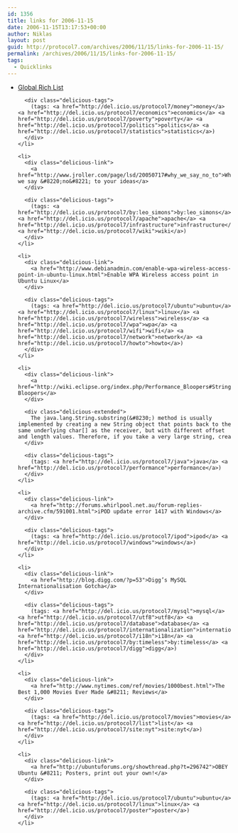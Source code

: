 ```yaml
---
id: 1356
title: links for 2006-11-15
date: 2006-11-15T13:17:53+00:00
author: Niklas
layout: post
guid: http://protocol7.com/archives/2006/11/15/links-for-2006-11-15/
permalink: /archives/2006/11/15/links-for-2006-11-15/
tags:
  - Quicklinks
---
```

<div class='microid-fb5cd55c2f735a175cd95da64977902fdc46b8c5'>
  <ul class="delicious">
    <li>
      <div class="delicious-link">
        <a href="http://www.globalrichlist.com/index.php">Global Rich List</a>
      </div>
      
      <div class="delicious-tags">
        (tags: <a href="http://del.icio.us/protocol7/money">money</a> <a href="http://del.icio.us/protocol7/economics">economics</a> <a href="http://del.icio.us/protocol7/poverty">poverty</a> <a href="http://del.icio.us/protocol7/politics">politics</a> <a href="http://del.icio.us/protocol7/statistics">statistics</a>)
      </div>
    </li>
    
    <li>
      <div class="delicious-link">
        <a href="http://www.jroller.com/page/lsd/20050717#why_we_say_no_to">Why we say &#8220;no&#8221; to your ideas</a>
      </div>
      
      <div class="delicious-tags">
        (tags: <a href="http://del.icio.us/protocol7/by:leo_simons">by:leo_simons</a> <a href="http://del.icio.us/protocol7/apache">apache</a> <a href="http://del.icio.us/protocol7/infrastructure">infrastructure</a> <a href="http://del.icio.us/protocol7/wiki">wiki</a>)
      </div>
    </li>
    
    <li>
      <div class="delicious-link">
        <a href="http://www.debianadmin.com/enable-wpa-wireless-access-point-in-ubuntu-linux.html">Enable WPA Wireless access point in Ubuntu Linux</a>
      </div>
      
      <div class="delicious-tags">
        (tags: <a href="http://del.icio.us/protocol7/ubuntu">ubuntu</a> <a href="http://del.icio.us/protocol7/linux">linux</a> <a href="http://del.icio.us/protocol7/wireless">wireless</a> <a href="http://del.icio.us/protocol7/wpa">wpa</a> <a href="http://del.icio.us/protocol7/wifi">wifi</a> <a href="http://del.icio.us/protocol7/network">network</a> <a href="http://del.icio.us/protocol7/howto">howto</a>)
      </div>
    </li>
    
    <li>
      <div class="delicious-link">
        <a href="http://wiki.eclipse.org/index.php/Performance_Bloopers#String.substring.28.29">Performance Bloopers</a>
      </div>
      
      <div class="delicious-extended">
        The java.lang.String.substring(&#8230;) method is usually implemented by creating a new String object that points back to the same underlying char[] as the receiver, but with different offset and length values. Therefore, if you take a very large string, crea
      </div>
      
      <div class="delicious-tags">
        (tags: <a href="http://del.icio.us/protocol7/java">java</a> <a href="http://del.icio.us/protocol7/performance">performance</a>)
      </div>
    </li>
    
    <li>
      <div class="delicious-link">
        <a href="http://forums.whirlpool.net.au/forum-replies-archive.cfm/591001.html">iPOD update error 1417 with Windows</a>
      </div>
      
      <div class="delicious-tags">
        (tags: <a href="http://del.icio.us/protocol7/ipod">ipod</a> <a href="http://del.icio.us/protocol7/windows">windows</a>)
      </div>
    </li>
    
    <li>
      <div class="delicious-link">
        <a href="http://blog.digg.com/?p=53">Digg’s MySQL Internationalisation Gotcha</a>
      </div>
      
      <div class="delicious-tags">
        (tags: <a href="http://del.icio.us/protocol7/mysql">mysql</a> <a href="http://del.icio.us/protocol7/utf8">utf8</a> <a href="http://del.icio.us/protocol7/database">database</a> <a href="http://del.icio.us/protocol7/internationalization">internationalization</a> <a href="http://del.icio.us/protocol7/i18n">i18n</a> <a href="http://del.icio.us/protocol7/by:timeless">by:timeless</a> <a href="http://del.icio.us/protocol7/digg">digg</a>)
      </div>
    </li>
    
    <li>
      <div class="delicious-link">
        <a href="http://www.nytimes.com/ref/movies/1000best.html">The Best 1,000 Movies Ever Made &#8211; Reviews</a>
      </div>
      
      <div class="delicious-tags">
        (tags: <a href="http://del.icio.us/protocol7/movies">movies</a> <a href="http://del.icio.us/protocol7/list">list</a> <a href="http://del.icio.us/protocol7/site:nyt">site:nyt</a>)
      </div>
    </li>
    
    <li>
      <div class="delicious-link">
        <a href="http://ubuntuforums.org/showthread.php?t=296742">OBEY Ubuntu &#8211; Posters, print out your own!</a>
      </div>
      
      <div class="delicious-tags">
        (tags: <a href="http://del.icio.us/protocol7/ubuntu">ubuntu</a> <a href="http://del.icio.us/protocol7/linux">linux</a> <a href="http://del.icio.us/protocol7/poster">poster</a>)
      </div>
    </li>
  </ul>
</div>